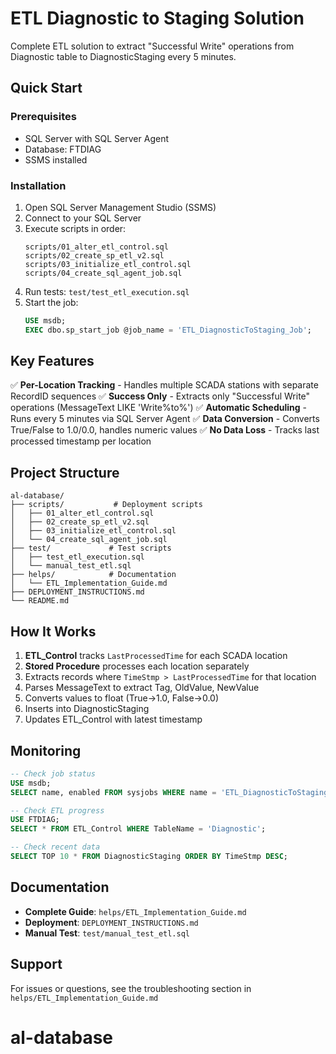 # ETL Diagnostic to Staging Solution

Complete ETL solution to extract "Successful Write" operations from Diagnostic table to DiagnosticStaging every 5 minutes.

## Quick Start

### Prerequisites
- SQL Server with SQL Server Agent
- Database: FTDIAG
- SSMS installed

### Installation

1. Open SQL Server Management Studio (SSMS)
2. Connect to your SQL Server
3. Execute scripts in order:
   ```
   scripts/01_alter_etl_control.sql
   scripts/02_create_sp_etl_v2.sql
   scripts/03_initialize_etl_control.sql
   scripts/04_create_sql_agent_job.sql
   ```
4. Run tests: `test/test_etl_execution.sql`
5. Start the job:
   ```sql
   USE msdb;
   EXEC dbo.sp_start_job @job_name = 'ETL_DiagnosticToStaging_Job';
   ```

## Key Features

✅ **Per-Location Tracking** - Handles multiple SCADA stations with separate RecordID sequences
✅ **Success Only** - Extracts only "Successful Write" operations (MessageText LIKE 'Write%to%')
✅ **Automatic Scheduling** - Runs every 5 minutes via SQL Server Agent
✅ **Data Conversion** - Converts True/False to 1.0/0.0, handles numeric values
✅ **No Data Loss** - Tracks last processed timestamp per location

## Project Structure

```
al-database/
├── scripts/           # Deployment scripts
│   ├── 01_alter_etl_control.sql
│   ├── 02_create_sp_etl_v2.sql
│   ├── 03_initialize_etl_control.sql
│   └── 04_create_sql_agent_job.sql
├── test/             # Test scripts
│   ├── test_etl_execution.sql
│   └── manual_test_etl.sql
├── helps/            # Documentation
│   └── ETL_Implementation_Guide.md
├── DEPLOYMENT_INSTRUCTIONS.md
└── README.md
```

## How It Works

1. **ETL_Control** tracks `LastProcessedTime` for each SCADA location
2. **Stored Procedure** processes each location separately
3. Extracts records where `TimeStmp > LastProcessedTime` for that location
4. Parses MessageText to extract Tag, OldValue, NewValue
5. Converts values to float (True→1.0, False→0.0)
6. Inserts into DiagnosticStaging
7. Updates ETL_Control with latest timestamp

## Monitoring

```sql
-- Check job status
USE msdb;
SELECT name, enabled FROM sysjobs WHERE name = 'ETL_DiagnosticToStaging_Job';

-- Check ETL progress
USE FTDIAG;
SELECT * FROM ETL_Control WHERE TableName = 'Diagnostic';

-- Check recent data
SELECT TOP 10 * FROM DiagnosticStaging ORDER BY TimeStmp DESC;
```

## Documentation

- **Complete Guide**: `helps/ETL_Implementation_Guide.md`
- **Deployment**: `DEPLOYMENT_INSTRUCTIONS.md`
- **Manual Test**: `test/manual_test_etl.sql`

## Support

For issues or questions, see the troubleshooting section in `helps/ETL_Implementation_Guide.md`
# al-database
